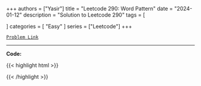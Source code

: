 
+++
authors = ["Yasir"]
title = "Leetcode 290: Word Pattern"
date = "2024-01-12"
description = "Solution to Leetcode 290"
tags = [
    
]
categories = [
    "Easy"
]
series = ["Leetcode"]
+++



[`Problem Link`](https://leetcode.com/problems/word-pattern/description/)

---

**Code:**

{{< highlight html >}}

{{< /highlight >}}


